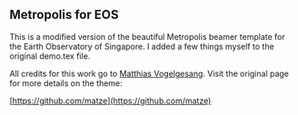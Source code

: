 ## Metropolis for EOS

This is a modified version of the beautiful Metropolis beamer template for the Earth Observatory of Singapore. I added a few things myself to the original demo.tex file.

All credits for this work go to [Matthias Vogelgesang](https://github.com/matze). Visit the original page for more details on the theme:

[https://github.com/matze](https://github.com/matze)

